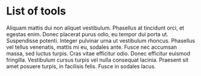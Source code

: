 # List of tools
Aliquam mattis dui non aliquet vestibulum. Phasellus at tincidunt orci, et egestas enim. Donec placerat purus odio, eu tempor dui porta ut. Suspendisse potenti. Integer pulvinar urna ut vestibulum rhoncus. Phasellus vel tellus venenatis, mattis mi eu, sodales ante. Fusce nec accumsan massa, sed luctus turpis. Cras vitae efficitur odio. Donec efficitur euismod fringilla. Vestibulum cursus turpis vel nulla consequat lacinia. Praesent sit amet posuere turpis, in facilisis felis. Fusce in sodales lacus.
